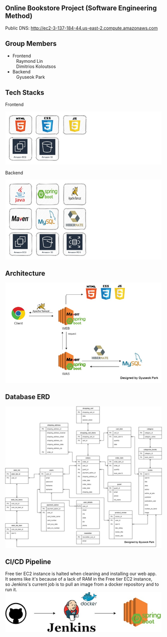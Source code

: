 ## Online Bookstore Project (Software Engineering Method)
Public DNS: http://ec2-3-137-184-44.us-east-2.compute.amazonaws.com

## Group Members
- Frontend <br />
&nbsp;&nbsp;&nbsp;Raymond Lin <br />
&nbsp;&nbsp;&nbsp;Dimitrios Koloutsos <br />
- Backend <br />
&nbsp;&nbsp;&nbsp;Gyuseok Park <br />

## Tech Stacks
Frontend

![Frontend](src/main/resources/static/img/Frontend.jpg)

Backend

![Backend](src/main/resources/static/img/Backend.jpg)

## Architecture

![Architecture](src/main/resources/static/img/Architecture.jpg)

## Database ERD

![Database](src/main/resources/static/img/Boogle_database_design.jpg)

## CI/CD Pipeline
Free tier EC2 instance is halted when cleaning and installing our web app. <br />
It seems like it's because of a lack of RAM in the Free tier EC2 instance, <br />
so Jenkins's current job is to pull an image from a docker repository and to run it.
![CI/CD](src/main/resources/static/img/boogle-cicd.jpg)
